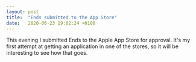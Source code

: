 ```yaml
---
layout: post
title:  "Ends submitted to the App Store"
date:   2020-06-23 19:02:24 +0100
---
```


This evening I submitted Ends to the Apple App Store for approval. It's my first attempt at getting an application in one
of the stores, so it will be interesting to see how that goes.
